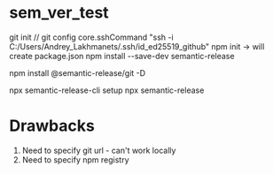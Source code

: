 # sem_ver_test

git init
// git config core.sshCommand "ssh -i C:/Users/Andrey_Lakhmanets/.ssh/id_ed25519_github"
npm init -> will create package.json
npm install --save-dev semantic-release


npm install @semantic-release/git -D


npx semantic-release-cli setup
npx semantic-release


# Drawbacks
1. Need to specify git url - can't work locally
2. Need to specify npm registry




